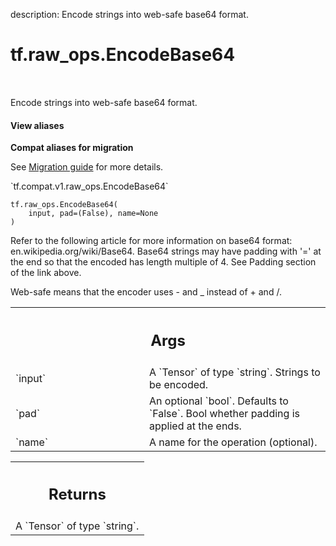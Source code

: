 description: Encode strings into web-safe base64 format.

<div itemscope itemtype="http://developers.google.com/ReferenceObject">
<meta itemprop="name" content="tf.raw_ops.EncodeBase64" />
<meta itemprop="path" content="Stable" />
</div>

# tf.raw_ops.EncodeBase64

<!-- Insert buttons and diff -->

<table class="tfo-notebook-buttons tfo-api nocontent" align="left">

</table>



Encode strings into web-safe base64 format.

<section class="expandable">
  <h4 class="showalways">View aliases</h4>
  <p>
<b>Compat aliases for migration</b>
<p>See
<a href="https://www.tensorflow.org/guide/migrate">Migration guide</a> for
more details.</p>
<p>`tf.compat.v1.raw_ops.EncodeBase64`</p>
</p>
</section>

<pre class="devsite-click-to-copy prettyprint lang-py tfo-signature-link">
<code>tf.raw_ops.EncodeBase64(
    input, pad=(False), name=None
)
</code></pre>



<!-- Placeholder for "Used in" -->

Refer to the following article for more information on base64 format:
en.wikipedia.org/wiki/Base64. Base64 strings may have padding with '=' at the
end so that the encoded has length multiple of 4. See Padding section of the
link above.

Web-safe means that the encoder uses - and _ instead of + and /.

<!-- Tabular view -->
 <table class="responsive fixed orange">
<colgroup><col width="214px"><col></colgroup>
<tr><th colspan="2"><h2 class="add-link">Args</h2></th></tr>

<tr>
<td>
`input`
</td>
<td>
A `Tensor` of type `string`. Strings to be encoded.
</td>
</tr><tr>
<td>
`pad`
</td>
<td>
An optional `bool`. Defaults to `False`.
Bool whether padding is applied at the ends.
</td>
</tr><tr>
<td>
`name`
</td>
<td>
A name for the operation (optional).
</td>
</tr>
</table>



<!-- Tabular view -->
 <table class="responsive fixed orange">
<colgroup><col width="214px"><col></colgroup>
<tr><th colspan="2"><h2 class="add-link">Returns</h2></th></tr>
<tr class="alt">
<td colspan="2">
A `Tensor` of type `string`.
</td>
</tr>

</table>

